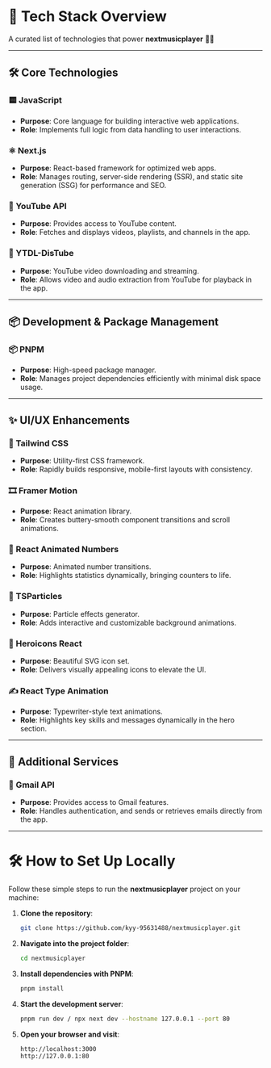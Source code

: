 # 🚀 Tech Stack Overview

A curated list of technologies that power **nextmusicplayer** 🚀✨

---

## 🛠 Core Technologies

### 🟨 JavaScript
- **Purpose**: Core language for building interactive web applications.
- **Role**: Implements full logic from data handling to user interactions.

### ⚛️ Next.js
- **Purpose**: React-based framework for optimized web apps.
- **Role**: Manages routing, server-side rendering (SSR), and static site generation (SSG) for performance and SEO.

### 🎵 YouTube API
- **Purpose**: Provides access to YouTube content.
- **Role**: Fetches and displays videos, playlists, and channels in the app.

### 🎵 YTDL-DisTube
- **Purpose**: YouTube video downloading and streaming.
- **Role**: Allows video and audio extraction from YouTube for playback in the app.

---

## 📦 Development & Package Management

### 📦 PNPM
- **Purpose**: High-speed package manager.
- **Role**: Manages project dependencies efficiently with minimal disk space usage.

---

## ✨ UI/UX Enhancements

### 💨 Tailwind CSS
- **Purpose**: Utility-first CSS framework.
- **Role**: Rapidly builds responsive, mobile-first layouts with consistency.

### 🎞️ Framer Motion
- **Purpose**: React animation library.
- **Role**: Creates buttery-smooth component transitions and scroll animations.

### 🔢 React Animated Numbers
- **Purpose**: Animated number transitions.
- **Role**: Highlights statistics dynamically, bringing counters to life.

### 🎇 TSParticles
- **Purpose**: Particle effects generator.
- **Role**: Adds interactive and customizable background animations.

### 🔹 Heroicons React
- **Purpose**: Beautiful SVG icon set.
- **Role**: Delivers visually appealing icons to elevate the UI.

### ✍️ React Type Animation
- **Purpose**: Typewriter-style text animations.
- **Role**: Highlights key skills and messages dynamically in the hero section.

---

## 📧 Additional Services

### 📧 Gmail API
- **Purpose**: Provides access to Gmail features.
- **Role**: Handles authentication, and sends or retrieves emails directly from the app.

---

# 🛠️ How to Set Up Locally

Follow these simple steps to run the **nextmusicplayer** project on your machine:

1. **Clone the repository**:
   ```bash
   git clone https://github.com/kyy-95631488/nextmusicplayer.git
   ```

2. **Navigate into the project folder**:
   ```bash
   cd nextmusicplayer
   ```

3. **Install dependencies with PNPM**:
   ```bash
   pnpm install
   ```

4. **Start the development server**:
   ```bash
   pnpm run dev / npx next dev --hostname 127.0.0.1 --port 80
   ```

5. **Open your browser and visit**:
   ```text
   http://localhost:3000
   http://127.0.0.1:80
   ```